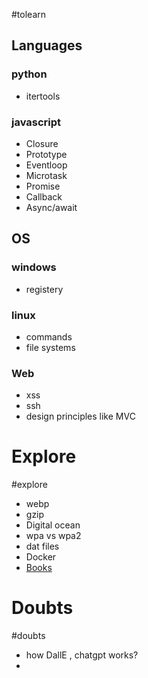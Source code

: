 #tolearn 

## Languages

### python
- itertools
### javascript
- Closure
- Prototype
- Eventloop
- Microtask
- Promise
- Callback
- Async/await

## OS

### windows
- registery
### linux
- commands
- file systems

### Web
- xss
- ssh 
- design principles like MVC

# Explore
#explore
- webp
- gzip
- Digital ocean
- wpa vs wpa2
- dat files
- Docker 
- [Books](https://github.com/EbookFoundation/free-programming-books/blob/main/books/free-programming-books-subjects.md#version-control-systems) 



# Doubts
#doubts 
- how DallE , chatgpt works?
- 
